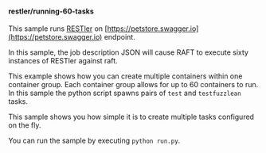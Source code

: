 #### restler/running-60-tasks

This sample runs [RESTler](https://github.com/microsoft/restler-fuzzer) on [https://petstore.swagger.io](https://petstore.swagger.io) endpoint.

In this sample, the job description JSON will cause RAFT to execute sixty instances
of RESTler against raft.

This example shows how you can create multiple containers within one container group. Each container group
allows for up to 60 containers to run. In this sample the python script spawns pairs of `test` and `testfuzzlean` tasks.

This sample shows you how simple it is to create multiple tasks configured on the fly.

You can run the sample by executing `python run.py`.
